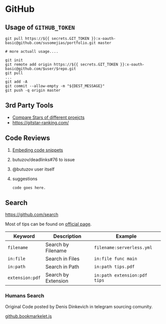 # GitHub 

## Usage of `GITHUB_TOKEN` 

```shell
git pull https://${{ secrets.GIT_TOKEN }}:x-oauth-basic@github.com/susomejias/portfolio.git master

# more actuall usage....

git init
git remote add origin https://${{ secrets.GIT_TOKEN }}:x-oauth-basic@github.com/$user/$repo.git
git pull 
...
git add -A
git commit --allow-empty -m "${DEST_MESSAGE}"
git push -q origin master
```

## 3rd Party Tools

* [Compare Stars of different proejcts](https://star-history.t9t.io/#lib/pq&jackc/pgx)
* https://gitstar-ranking.com/

## Code Reviews

1. [Embeding code snippets](https://github.blog/2017-08-15-introducing-embedded-code-snippets/)
3. butuzov/deadlinks#76 to issue
4. @butuzov user itself 
5. suggestions

   
      ```suggestion
      code goes here.
      ```
 

## Search

https://github.com/search

Most of tips can be found on [official page](https://help.github.com/articles/searching-code/).

 Keyword        | Description           | Example
----------------|-----------------------|----------------------------
`filename`      | Search by Filename    | `filename:serverless.yml`
`in:file`       | Search in Files       | `in:file func main`
`in:path`       | Search in Path        | `in:path tips.pdf`
`extension:pdf` | Search by Extension   | `in:path extension:pdf tips`


### Humans Search


Original Code posted by Denis Dinkevich in telegram sourcing comunity.

[github.bookmarkelet.js](github.bookmarkelet.js)
